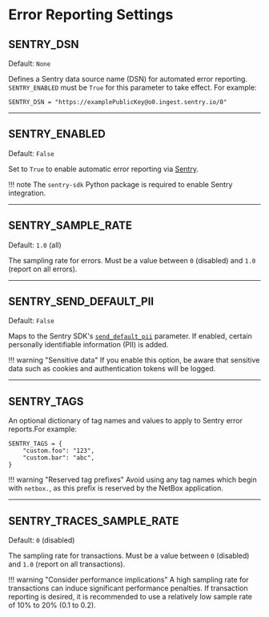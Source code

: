 # Error Reporting Settings

## SENTRY_DSN

Default: `None`

Defines a Sentry data source name (DSN) for automated error reporting. `SENTRY_ENABLED` must be `True` for this parameter to take effect. For example:

```
SENTRY_DSN = "https://examplePublicKey@o0.ingest.sentry.io/0"
```

---

## SENTRY_ENABLED

Default: `False`

Set to `True` to enable automatic error reporting via [Sentry](https://sentry.io/).

!!! note
    The `sentry-sdk` Python package is required to enable Sentry integration.

---

## SENTRY_SAMPLE_RATE

Default: `1.0` (all)

The sampling rate for errors. Must be a value between `0` (disabled) and `1.0` (report on all errors).

---

## SENTRY_SEND_DEFAULT_PII

Default: `False`

Maps to the Sentry SDK's [`send_default_pii`](https://docs.sentry.io/platforms/python/configuration/options/#send-default-pii) parameter. If enabled, certain personally identifiable information (PII) is added.

!!! warning "Sensitive data"
    If you enable this option, be aware that sensitive data such as cookies and authentication tokens will be logged.

---

## SENTRY_TAGS

An optional dictionary of tag names and values to apply to Sentry error reports.For example:

```
SENTRY_TAGS = {
    "custom.foo": "123",
    "custom.bar": "abc",
}
```

!!! warning "Reserved tag prefixes"
    Avoid using any tag names which begin with `netbox.`, as this prefix is reserved by the NetBox application.

---

## SENTRY_TRACES_SAMPLE_RATE

Default: `0` (disabled)

The sampling rate for transactions. Must be a value between `0` (disabled) and `1.0` (report on all transactions).

!!! warning "Consider performance implications"
    A high sampling rate for transactions can induce significant performance penalties. If transaction reporting is desired, it is recommended to use a relatively low sample rate of 10% to 20% (0.1 to 0.2).
